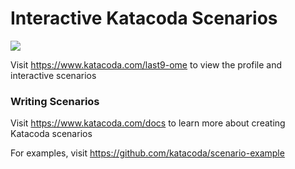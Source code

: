 # Interactive Katacoda Scenarios

[![](http://shields.katacoda.com/katacoda/last9-ome/count.svg)](https://www.katacoda.com/last9-ome "Get your profile on Katacoda.com")

Visit https://www.katacoda.com/last9-ome to view the profile and interactive scenarios

### Writing Scenarios
Visit https://www.katacoda.com/docs to learn more about creating Katacoda scenarios

For examples, visit https://github.com/katacoda/scenario-example
